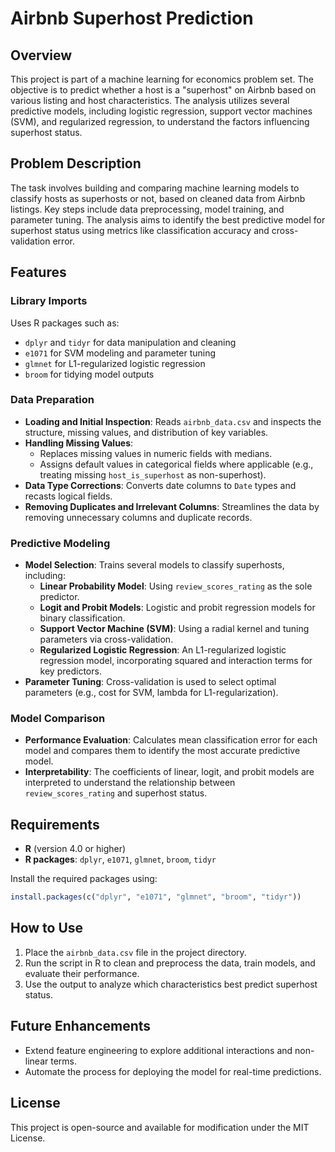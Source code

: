 # Airbnb Superhost Prediction

## Overview
This project is part of a machine learning for economics problem set. The objective is to predict whether a host is a "superhost" on Airbnb based on various listing and host characteristics. The analysis utilizes several predictive models, including logistic regression, support vector machines (SVM), and regularized regression, to understand the factors influencing superhost status.

## Problem Description
The task involves building and comparing machine learning models to classify hosts as superhosts or not, based on cleaned data from Airbnb listings. Key steps include data preprocessing, model training, and parameter tuning. The analysis aims to identify the best predictive model for superhost status using metrics like classification accuracy and cross-validation error.

## Features

### Library Imports
Uses R packages such as:
- `dplyr` and `tidyr` for data manipulation and cleaning
- `e1071` for SVM modeling and parameter tuning
- `glmnet` for L1-regularized logistic regression
- `broom` for tidying model outputs

### Data Preparation
- **Loading and Initial Inspection**: Reads `airbnb_data.csv` and inspects the structure, missing values, and distribution of key variables.
- **Handling Missing Values**:
  - Replaces missing values in numeric fields with medians.
  - Assigns default values in categorical fields where applicable (e.g., treating missing `host_is_superhost` as non-superhost).
- **Data Type Corrections**: Converts date columns to `Date` types and recasts logical fields.
- **Removing Duplicates and Irrelevant Columns**: Streamlines the data by removing unnecessary columns and duplicate records.

### Predictive Modeling
- **Model Selection**: Trains several models to classify superhosts, including:
  - **Linear Probability Model**: Using `review_scores_rating` as the sole predictor.
  - **Logit and Probit Models**: Logistic and probit regression models for binary classification.
  - **Support Vector Machine (SVM)**: Using a radial kernel and tuning parameters via cross-validation.
  - **Regularized Logistic Regression**: An L1-regularized logistic regression model, incorporating squared and interaction terms for key predictors.
- **Parameter Tuning**: Cross-validation is used to select optimal parameters (e.g., cost for SVM, lambda for L1-regularization).

### Model Comparison
- **Performance Evaluation**: Calculates mean classification error for each model and compares them to identify the most accurate predictive model.
- **Interpretability**: The coefficients of linear, logit, and probit models are interpreted to understand the relationship between `review_scores_rating` and superhost status.

## Requirements
- **R** (version 4.0 or higher)
- **R packages**: `dplyr`, `e1071`, `glmnet`, `broom`, `tidyr`

Install the required packages using:
```r
install.packages(c("dplyr", "e1071", "glmnet", "broom", "tidyr"))
```
## How to Use
1. Place the `airbnb_data.csv` file in the project directory.
2. Run the script in R to clean and preprocess the data, train models, and evaluate their performance.
3. Use the output to analyze which characteristics best predict superhost status.

## Future Enhancements
- Extend feature engineering to explore additional interactions and non-linear terms.
- Automate the process for deploying the model for real-time predictions.

## License
This project is open-source and available for modification under the MIT License.
